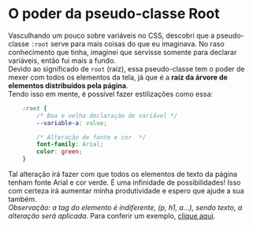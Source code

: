 # O poder da pseudo-classe Root

Vasculhando um pouco sobre variáveis no CSS, descobri que a pseudo-classe `:root` serve para mais coisas do que eu imaginava. No raso conhecimento que tinha, imaginei que servisse somente para declarar variáveis, então fui mais a fundo. <br>
Devido ao significado de `root` (raíz), essa pseudo-classe tem o poder de mexer com todos os elementos da tela, já que é a **raíz da árvore de elementos distribuídos pela página**. <br>
Tendo isso em mente, é possível fazer estilizações como essa:
```css 
    :root {
        /* Boa e velha declaração de variável */
        --variable-a: value;

        /* Alteração de fonte e cor  */
        font-family: Arial;
        color: green;
    }
```
Tal alteração irá fazer com que todos os elementos de texto da página tenham fonte Arial e cor verde. É uma infinidade de possibilidades! Isso com certeza irá aumentar minha produtividade e espero que ajude a sua também. <br>
*Observação: a tag do elemento é indiferente, (p, h1, a...), sendo texto, a alteração será aplicada.*
Para conferir um exemplo, [clique aqui](https://codepen.io/huri3l/pen/WNwGgvV).